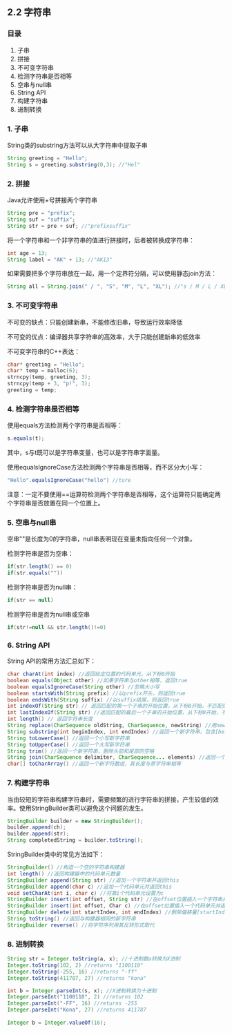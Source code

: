 ## 2.2 字符串

### 目录

1. 子串
2. 拼接
3. 不可变字符串
4. 检测字符串是否相等
5. 空串与null串
6. String API
7. 构建字符串
8. 进制转换



### 1. 子串

String类的substring方法可以从大字符串中提取子串

```java
String greeting = "Hello";
String s = greeting.substring(0,3); //"Hel"
```



### 2. 拼接

Java允许使用+号拼接两个字符串

```java
String pre = "prefix";
String suf = "suffix";
String str = pre + suf; //"prefixsuffix"
```

将一个字符串和一个非字符串的值进行拼接时，后者被转换成字符串：

```java
int age = 13;
String label = "AK" + 13; //"AK13"
```

如果需要把多个字符串放在一起，用一个定界符分隔，可以使用静态join方法：

```java
String all = String.join(" / ", "S", "M", "L", "XL"); //"s / M / L / XL"
```



### 3. 不可变字符串

不可变的缺点：只能创建新串，不能修改旧串，导致运行效率降低

不可变的优点：编译器共享字符串的高效率，大于只能创建新串的低效率

不可变字符串的C++表达：

```c++
char* greeting = "Hello";
char* temp = malloc(6);
strncpy(temp, greeting, 3);
strncpy(temp + 3, "p!", 3);
greeting = temp;
```



### 4. 检测字符串是否相等

使用equals方法检测两个字符串是否相等：

```java
s.equals(t);
```

其中，s与t既可以是字符串变量，也可以是字符串字面量。

使用equalsIgnoreCase方法检测两个字符串是否相等，而不区分大小写：

```java
"Hello".equalsIgnoreCase("hello") //ture
```

注意：一定不要使用==运算符检测两个字符串是否相等，这个运算符只能确定两个字符串是否放置在同一个位置上。



### 5. 空串与null串

空串""是长度为0的字符串，null串表明现在变量未指向任何一个对象。

检测字符串是否为空串：

```java
if(str.length() == 0)
if(str.equals(""))
```

检测字符串是否为null串：

```java
if(str == null)
```

检测字符串是否为null串或空串

```java
if(str!=null && str.length()!=0)
```



### 6. String API

String API的常用方法汇总如下：

```java
char charAt(int index) //返回给定位置的代码单元，从下标0开始
boolean equals(Object other) //如果字符串与other相等，返回true
boolean equalsIgnoreCase(String other) //忽略大小写
boolean startsWith(String prefix) //以prefix开头，则返回true
boolean endsWith(String suffix) //以suffix结尾，则返回true
int indexOf(String str) // 返回匹配的第一个子串的开始位置，从下标0开始，不匹配则返回-1
int lastIndexOf(String str) //返回匹配的最后一个子串的开始位置，从下标0开始，不匹配返回-1
int length() // 返回字符串长度
String replace(CharSequence oldString, CharSequence, newString) //用newString代替原始字符串中的所有oldString
String substring(int beginIndex, int endIndex) //返回一个新字符串，包含[beginIdex,endIndex)的所有代码单元
String toLowerCase() //返回一个小写新字符串
String toUpperCase() //返回一个大写新字符串
String trim() //返回一个新字符串，删除头部和尾部的空格
String join(CharSequence delimiter, CharSequence... elements) //返回一个新字符串，用给定的定界符连接所有元素
char[] toCharArray() //返回一个新字符数组，其长度与原字符串相等
```



### 7. 构建字符串

当由较短的字符串构建字符串时，需要频繁的进行字符串的拼接，产生较低的效率。使用StringBuilder类可以避免这个问题的发生。

```java
StringBuilder builder = new StringBuilder();
builder.append(ch);
builder.append(str);
String completedString = builder.toString();
```

StringBuilder类中的常见方法如下：

```java
StringBuilder() //构造一个空的字符串构建器
int length() //返回构建器中的代码单元数量
StringBuilder append(String str) //追加一个字符串并返回this
StringBuilder append(char c) //追加一个代码单元并返回this
void setCharAt(int i, char c) //将第i个代码单元设置为c
StringBuilder insert(int offset, String str) //在offset位置插入一个字符串并返回this
StringBuilder insert(int offset, Char c) //在offset位置插入一个代码单元并返回this
StringBuilder delete(int startIndex, int endIndex) //删除偏移量[startIndex, endIndex)d的代码单元并返回this
String toString() //返回与构建器相同的新字符串
StringBuilder reverse() //将字符序列用其反转形式取代
```



### 8. 进制转换

```java
String str = Integer.toString(a, x); //十进制数a转换为X进制
Integer.toString(102, 2) //returns "1100110"
Integer.toString(-255, 16) //returns "-ff"
Integer.toString(411787, 27) //returns "kona"

int b = Integer.parseInt(s, x); //X进制转换为十进制
Integer.parseInt("1100110", 2) //returns 102
Integer.parseInt("-FF", 16) //returns -255
Integer.parseInt("Kona", 27) //returns 411787
  
Integer b = Integer.valueOf(16);
```



